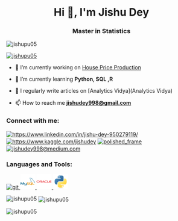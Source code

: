 <h1 align="center">Hi 👋, I'm Jishu Dey</h1>
<h3 align="center">Master in Statistics</h3>

<p align="left"> <img src="https://komarev.com/ghpvc/?username=jishupu05&label=Profile%20views&color=0e75b6&style=flat" alt="jishupu05" /> </p>

<p align="left"> <a href="https://github.com/ryo-ma/github-profile-trophy"><img src="https://github-profile-trophy.vercel.app/?username=jishupu05" alt="jishupu05" /></a> </p>

- 🔭 I’m currently working on [House Price Production](https://github.com/jishupu05/houseprice-prediction)

- 🌱 I’m currently learning **Python, SQL ,R**

- 📝 I regularly write articles on [Analytics Vidya](Analytics Vidya)

- 📫 How to reach me **jishudey998@gmail.com**

<h3 align="left">Connect with me:</h3>
<p align="left">
<a href="https://linkedin.com/in/https://www.linkedin.com/in/jishu-dey-950279119/" target="blank"><img align="center" src="https://raw.githubusercontent.com/rahuldkjain/github-profile-readme-generator/master/src/images/icons/Social/linked-in-alt.svg" alt="https://www.linkedin.com/in/jishu-dey-950279119/" height="30" width="40" /></a>
<a href="https://kaggle.com/https://www.kaggle.com/jishudey" target="blank"><img align="center" src="https://raw.githubusercontent.com/rahuldkjain/github-profile-readme-generator/master/src/images/icons/Social/kaggle.svg" alt="https://www.kaggle.com/jishudey" height="30" width="40" /></a>
<a href="https://instagram.com/polished_frame" target="blank"><img align="center" src="https://raw.githubusercontent.com/rahuldkjain/github-profile-readme-generator/master/src/images/icons/Social/instagram.svg" alt="polished_frame" height="30" width="40" /></a>
<a href="https://medium.com/jishudey998@medium.com" target="blank"><img align="center" src="https://raw.githubusercontent.com/rahuldkjain/github-profile-readme-generator/master/src/images/icons/Social/medium.svg" alt="jishudey998@medium.com" height="30" width="40" /></a>
</p>

<h3 align="left">Languages and Tools:</h3>
<p align="left"> <a href="https://git-scm.com/" target="_blank" rel="noreferrer"> <img src="https://www.vectorlogo.zone/logos/git-scm/git-scm-icon.svg" alt="git" width="40" height="40"/> </a> <a href="https://www.mysql.com/" target="_blank" rel="noreferrer"> <img src="https://raw.githubusercontent.com/devicons/devicon/master/icons/mysql/mysql-original-wordmark.svg" alt="mysql" width="40" height="40"/> </a> <a href="https://www.oracle.com/" target="_blank" rel="noreferrer"> <img src="https://raw.githubusercontent.com/devicons/devicon/master/icons/oracle/oracle-original.svg" alt="oracle" width="40" height="40"/> </a> <a href="https://www.python.org" target="_blank" rel="noreferrer"> <img src="https://raw.githubusercontent.com/devicons/devicon/master/icons/python/python-original.svg" alt="python" width="40" height="40"/> </a> </p>

<p><img align="left" src="https://github-readme-stats.vercel.app/api/top-langs?username=jishupu05&show_icons=true&locale=en&layout=compact" alt="jishupu05" /></p>

<p>&nbsp;<img align="center" src="https://github-readme-stats.vercel.app/api?username=jishupu05&show_icons=true&locale=en" alt="jishupu05" /></p>

<p><img align="center" src="https://github-readme-streak-stats.herokuapp.com/?user=jishupu05&" alt="jishupu05" /></p>

